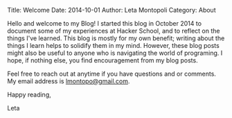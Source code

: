 Title: Welcome
Date: 2014-10-01 
Author: Leta Montopoli
Category: About

Hello and welcome to my Blog!  I started this blog in October 2014 to document some of my experiences at Hacker School, and to reflect on the things I've learned.  This blog is mostly for my own benefit; writing about the things I learn helps to solidify them in my mind.  However, these blog posts might also be useful to anyone who is navigating the world of programing.  I hope, if nothing else, you find encouragement from my blog posts. 

Feel free to reach out at anytime if you have questions and or comments.  My email address is lmontopo@gmail.com. 

Happy reading, 

Leta
